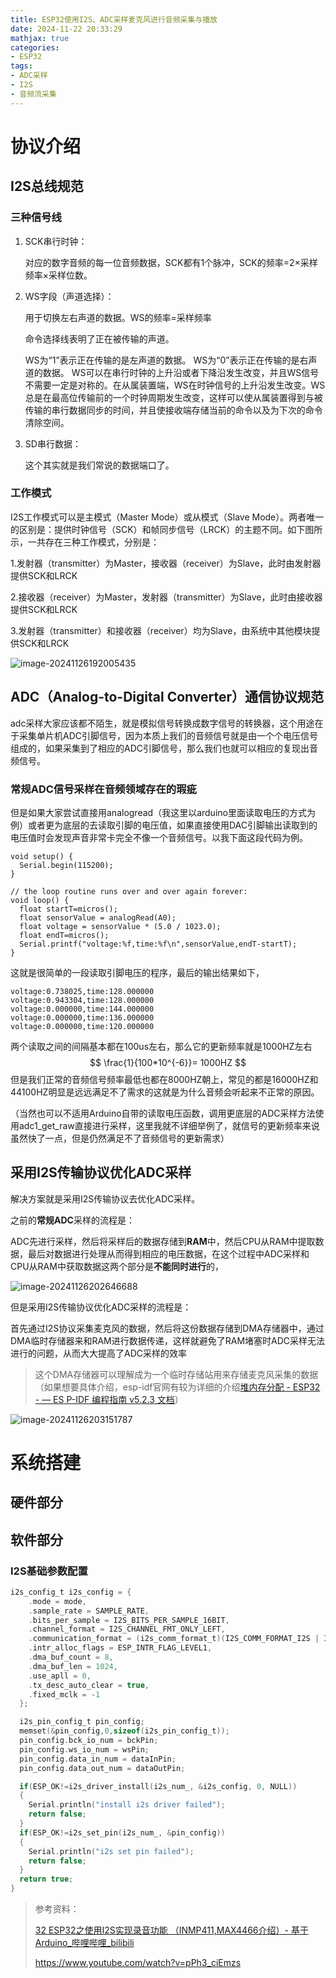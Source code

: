 ```yaml
---
title: ESP32使用I2S、ADC采样麦克风进行音频采集与播放
date: 2024-11-22 20:33:29
mathjax: true
categories:
- ESP32
tags:
- ADC采样
- I2S
- 音频流采集
---
```


<!-- toc -->

# **协议介绍**

## I2S总线规范

### 三种信号线

1. SCK串行时钟：

   对应的数字音频的每一位音频数据，SCK都有1个脉冲，SCK的频率=2×采样频率×采样位数。

2. WS字段（声道选择）：

   用于切换左右声道的数据。WS的频率=采样频率

   命令选择线表明了正在被传输的声道。

   WS为“1”表示正在传输的是左声道的数据。
   WS为“0”表示正在传输的是右声道的数据。
   WS可以在串行时钟的上升沿或者下降沿发生改变，并且WS信号不需要一定是对称的。在从属装置端，WS在时钟信号的上升沿发生改变。WS总是在最高位传输前的一个时钟周期发生改变，这样可以使从属装置得到与被传输的串行数据同步的时间，并且使接收端存储当前的命令以及为下次的命令清除空间。

3. SD串行数据：

   这个其实就是我们常说的数据端口了。

### 工作模式

I2S工作模式可以是主模式（Master Mode）或从模式（Slave Mode）。两者唯一的区别是：提供时钟信号（SCK）和帧同步信号（LRCK）的主题不同。如下图所示，一共存在三种工作模式，分别是：

 1.发射器（transmitter）为Master，接收器（receiver）为Slave，此时由发射器提供SCK和LRCK

2.接收器（receiver）为Master，发射器（transmitter）为Slave，此时由接收器提供SCK和LRCK

3.发射器（transmitter）和接收器（receiver）均为Slave，由系统中其他模块提供SCK和LRCK

![image-20241126192005435](https://blog-images-1325348240.cos.ap-nanjing.myqcloud.com/undefinedimage-20241126192005435.png)

## ADC（Analog-to-Digital Converter）通信协议规范

adc采样大家应该都不陌生，就是模拟信号转换成数字信号的转换器，这个用途在于采集单片机ADC引脚信号，因为本质上我们的音频信号就是由一个个电压信号组成的，如果采集到了相应的ADC引脚信号，那么我们也就可以相应的复现出音频信号。

### 常规ADC信号采样在音频领域存在的瑕疵

但是如果大家尝试直接用analogread（我这里以arduino里面读取电压的方式为例）或者更为底层的去读取引脚的电压值，如果直接使用DAC引脚输出读取到的电压值时会发现声音非常卡完全不像一个音频信号。以我下面这段代码为例。

```
void setup() {
  Serial.begin(115200);
}

// the loop routine runs over and over again forever:
void loop() {
  float startT=micros();
  float sensorValue = analogRead(A0);
  float voltage = sensorValue * (5.0 / 1023.0);
  float endT=micros();
  Serial.printf("voltage:%f,time:%f\n",sensorValue,endT-startT);
}
```

这就是很简单的一段读取引脚电压的程序，最后的输出结果如下，

```
voltage:0.738025,time:128.000000
voltage:0.943304,time:128.000000
voltage:0.000000,time:144.000000
voltage:0.000000,time:136.000000
voltage:0.000000,time:120.000000
```

两个读取之间的间隔基本都在100us左右，那么它的更新频率就是1000HZ左右
$$
\frac{1}{100*10^{-6}}= 1000HZ
$$
但是我们正常的音频信号频率最低也都在8000HZ朝上，常见的都是16000HZ和44100HZ明显是远远满足不了需求的这就是为什么音频会听起来不正常的原因。

（当然也可以不适用Arduino自带的读取电压函数，调用更底层的ADC采样方法使用adc1_get_raw直接进行采样，这里我就不详细举例了，就信号的更新频率来说虽然快了一点，但是仍然满足不了音频信号的更新需求）

## 采用I2S传输协议优化ADC采样

解决方案就是采用I2S传输协议去优化ADC采样。

之前的**常规ADC**采样的流程是：

ADC先进行采样，然后将采样后的数据存储到**RAM**中，然后CPU从RAM中提取数据，最后对数据进行处理从而得到相应的电压数据，在这个过程中ADC采样和CPU从RAM中获取数据这两个部分是**不能同时进行**的，

![image-20241126202646688](https://blog-images-1325348240.cos.ap-nanjing.myqcloud.com/undefinedimage-20241126202646688.png)

但是采用I2S传输协议优化ADC采样的流程是：

首先通过I2S协议采集麦克风的数据，然后将这份数据存储到DMA存储器中，通过DMA临时存储器来和RAM进行数据传递，这样就避免了RAM堵塞时ADC采样无法进行的问题，从而大大提高了ADC采样的效率

> 这个DMA存储器可以理解成为一个临时存储站用来存储麦克风采集的数据（如果想要具体介绍，esp-idf官网有较为详细的介绍[堆内存分配 - ESP32 - — ES	P-IDF 编程指南 v5.2.3 文档](https://docs.espressif.com/projects/esp-idf/zh_CN/stable/esp32/api-reference/system/mem_alloc.html)）

![image-20241126203151787](https://blog-images-1325348240.cos.ap-nanjing.myqcloud.com/undefinedimage-20241126203151787.png)

# 系统搭建

## 硬件部分

## 软件部分

### I2S基础参数配置

```C
i2s_config_t i2s_config = {
    .mode = mode,
    .sample_rate = SAMPLE_RATE,
    .bits_per_sample = I2S_BITS_PER_SAMPLE_16BIT,
    .channel_format = I2S_CHANNEL_FMT_ONLY_LEFT,
    .communication_format = (i2s_comm_format_t)(I2S_COMM_FORMAT_I2S | I2S_COMM_FORMAT_I2S_MSB),
    .intr_alloc_flags = ESP_INTR_FLAG_LEVEL1,
    .dma_buf_count = 8,
    .dma_buf_len = 1024,
    .use_apll = 0,
    .tx_desc_auto_clear = true,
    .fixed_mclk = -1
  };
```

```C
  i2s_pin_config_t pin_config;
  memset(&pin_config,0,sizeof(i2s_pin_config_t));
  pin_config.bck_io_num = bckPin;
  pin_config.ws_io_num = wsPin;
  pin_config.data_in_num = dataInPin;
  pin_config.data_out_num = dataOutPin;
```

```C
  if(ESP_OK!=i2s_driver_install(i2s_num_, &i2s_config, 0, NULL))
  {
    Serial.println("install i2s driver failed");
    return false;
  }
  if(ESP_OK!=i2s_set_pin(i2s_num_, &pin_config))
  {
    Serial.println("i2s set pin failed");
    return false;
  }
  return true;
}
```

> 参考资料：
>
> [32 ESP32之使用I2S实现录音功能 （INMP411,MAX4466介绍）- 基于Arduino_哔哩哔哩_bilibili](https://www.bilibili.com/video/BV1xA411Q76y/?spm_id_from=333.337.search-card.all.click&vd_source=3cb0bf4d59cb1d9d4ad468ab211ce85f)
>
> https://www.youtube.com/watch?v=pPh3_ciEmzs

